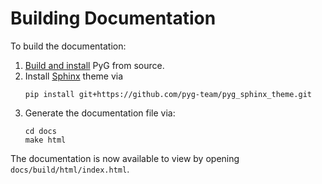 # Building Documentation

To build the documentation:

1. [Build and install](https://github.com/pyg-team/pytorch_geometric/blob/master/.github/CONTRIBUTING.md#developing-pytorch-geometric) PyG from source.
1. Install [Sphinx](https://www.sphinx-doc.org/en/master/) theme via
   ```
   pip install git+https://github.com/pyg-team/pyg_sphinx_theme.git
   ```
1. Generate the documentation file via:
   ```
   cd docs
   make html
   ```

The documentation is now available to view by opening `docs/build/html/index.html`.
